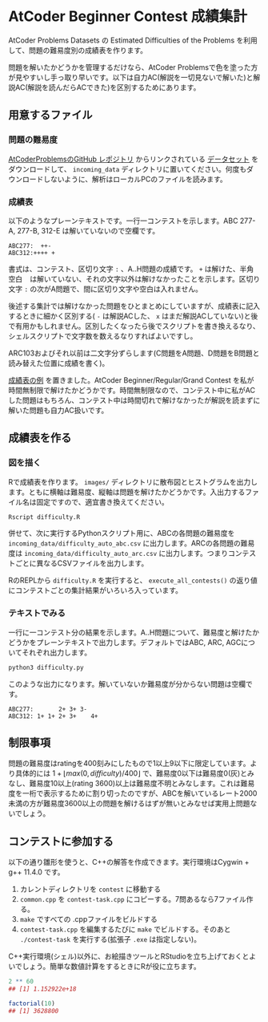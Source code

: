 # AtCoder Beginner Contest 成績集計

AtCoder Problems Datasets の Estimated Difficulties of the Problems を利用して、問題の難易度別の成績表を作ります。

問題を解いたかどうかを管理するだけなら、AtCoder Problemsで色を塗った方が見やすいし手っ取り早いです。以下は自力AC(解説を一切見ないで解いた)と解説AC(解説を読んだらACできた)を区別するためにあります。

## 用意するファイル

### 問題の難易度

[AtCoderProblemsのGitHub レポジトリ](https://github.com/kenkoooo/AtCoderProblems/blob/master/doc/api.md) からリンクされている [データセット](https://kenkoooo.com/atcoder/resources/problem-models.json) をダウンロードして、 `incoming_data` ディレクトリに置いてください。何度もダウンロードしないように、解析はローカルPCのファイルを読みます。

### 成績表

以下のようなプレーンテキストです。一行一コンテストを示します。ABC 277-A, 277-B, 312-E は解いていないので空欄です。

```
ABC277:  ++-
ABC312:++++ +
```

書式は、コンテスト、区切り文字 `:` 、A..H問題の成績です。 `+` は解けた、半角空白 ` ` は解いていない、それの文字以外は解けなかったことを示します。区切り文字 `:` の次がA問題で、間に区切り文字や空白は入れません。

後述する集計では解けなかった問題をひとまとめにしていますが、成績表に記入するときに細かく区別する( `-` は解説ACした、 `x` はまだ解説ACしていない)と後で有用かもしれません。区別したくなったら後でスクリプトを書き換えるなり、シェルスクリプトで文字数を数えるなりすればよいですし。

ARC103およびそれ以前は二文字分ずらします(C問題をA問題、D問題をB問題と読み替えた位置に成績を書く)。

[成績表の例](results/results.txt) を置きました。AtCoder Beginner/Regular/Grand Contest を私が時間無制限で解けたかどうかです。時間無制限なので、コンテスト中に私がACした問題はもちろん、コンテスト中は時間切れで解けなかったが解説を読まずに解いた問題も自力AC扱いです。

## 成績表を作る

### 図を描く

Rで成績表を作ります。 `images/` ディレクトリに散布図とヒストグラムを出力します。ともに横軸は難易度、縦軸は問題を解けたかどうかです。入出力するファイル名は固定ですので、適宜書き換えてください。

```bash
Rscript difficulty.R
```

併せて、次に実行するPythonスクリプト用に、ABCの各問題の難易度を `incoming_data/difficulty_auto_abc.csv` に出力します。ARCの各問題の難易度は `incoming_data/difficulty_auto_arc.csv` に出力します。つまりコンテストごとに異なるCSVファイルを出力します。

RのREPLから `difficulty.R` を実行すると、 `execute_all_contests()` の返り値にコンテストごとの集計結果がいろいろ入っています。

### テキストでみる

一行に一コンテスト分の結果を示します。A..H問題について、難易度と解けたかどうかをプレーンテキストで出力します。デフォルトではABC, ARC, AGCについてそれぞれ出力します。

```bash
python3 difficulty.py
```

このような出力になります。解いていないか難易度が分からない問題は空欄です。

```
ABC277:       2+ 3+ 3-
ABC312: 1+ 1+ 2+ 3+    4+
```

## 制限事項

問題の難易度はratingを400刻みにしたもので1以上9以下に限定しています。より具体的には $1 + \lfloor max(0, difficulty) / 400 \rfloor$ で、難易度0以下は難易度0(灰)とみなし、難易度10以上(rating 3600)以上は難易度不明とみなします。これは難易度を一桁で表示するために割り切ったのですが、ABCを解いているレート2000未満の方が難易度3600以上の問題を解けるはずが無いとみなせば実用上問題ないでしょう。

## コンテストに参加する

以下の通り雛形を使うと、C++の解答を作成できます。実行環境はCygwin + g++ 11.4.0 です。

1. カレントディレクトリを `contest` に移動する
1. `common.cpp` を `contest-task.cpp` にコピーする。7問あるなら7ファイル作る。
1. `make` ですべての .cppファイルをビルドする
1. `contest-task.cpp` を編集するたびに `make` でビルドする。そのあと `./contest-task` を実行する(拡張子 `.exe` は指定しない)。

C++実行環境(シェル)以外に、お絵描きツールとRStudioを立ち上げておくとよいでしょう。簡単な数値計算をするときにRが役に立ちます。

```r
2 ** 60
## [1] 1.152922e+18

factorial(10)
## [1] 3628800
```
